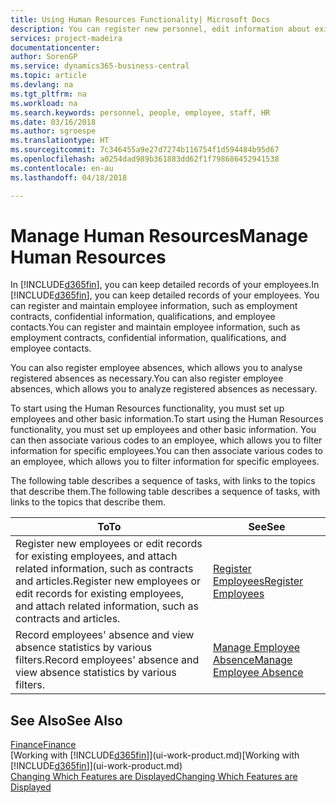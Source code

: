 ```yaml
---
title: Using Human Resources Functionality| Microsoft Docs
description: You can register new personnel, edit information about existing staff, and record and analyse absence.
services: project-madeira
documentationcenter: 
author: SorenGP
ms.service: dynamics365-business-central
ms.topic: article
ms.devlang: na
ms.tgt_pltfrm: na
ms.workload: na
ms.search.keywords: personnel, people, employee, staff, HR
ms.date: 03/16/2018
ms.author: sgroespe
ms.translationtype: HT
ms.sourcegitcommit: 7c346455a9e27d7274b116754f1d594484b95d67
ms.openlocfilehash: a0254dad989b361883dd62f1f798686452941538
ms.contentlocale: en-au
ms.lasthandoff: 04/18/2018

---
```

# <a name="manage-human-resources"></a><span data-ttu-id="ac395-103">Manage Human Resources</span><span class="sxs-lookup"><span data-stu-id="ac395-103">Manage Human Resources</span></span>
<span data-ttu-id="ac395-104">In [!INCLUDE[d365fin](includes/d365fin_md.md)], you can keep detailed records of your employees.</span><span class="sxs-lookup"><span data-stu-id="ac395-104">In [!INCLUDE[d365fin](includes/d365fin_md.md)], you can keep detailed records of your employees.</span></span> <span data-ttu-id="ac395-105">You can register and maintain employee information, such as employment contracts, confidential information, qualifications, and employee contacts.</span><span class="sxs-lookup"><span data-stu-id="ac395-105">You can register and maintain employee information, such as employment contracts, confidential information, qualifications, and employee contacts.</span></span>

<span data-ttu-id="ac395-106">You can also register employee absences, which allows you to analyse registered absences as necessary.</span><span class="sxs-lookup"><span data-stu-id="ac395-106">You can also register employee absences, which allows you to analyze registered absences as necessary.</span></span>

<span data-ttu-id="ac395-107">To start using the Human Resources functionality, you must set up employees and other basic information.</span><span class="sxs-lookup"><span data-stu-id="ac395-107">To start using the Human Resources functionality, you must set up employees and other basic information.</span></span> <span data-ttu-id="ac395-108">You can then associate various codes to an employee, which allows you to filter information for specific employees.</span><span class="sxs-lookup"><span data-stu-id="ac395-108">You can then associate various codes to an employee, which allows you to filter information for specific employees.</span></span>

<span data-ttu-id="ac395-109">The following table describes a sequence of tasks, with links to the topics that describe them.</span><span class="sxs-lookup"><span data-stu-id="ac395-109">The following table describes a sequence of tasks, with links to the topics that describe them.</span></span>

| <span data-ttu-id="ac395-110">To</span><span class="sxs-lookup"><span data-stu-id="ac395-110">To</span></span> | <span data-ttu-id="ac395-111">See</span><span class="sxs-lookup"><span data-stu-id="ac395-111">See</span></span> |
| --- | --- |
| <span data-ttu-id="ac395-112">Register new employees or edit records for existing employees, and attach related information, such as contracts and articles.</span><span class="sxs-lookup"><span data-stu-id="ac395-112">Register new employees or edit records for existing employees, and attach related information, such as contracts and articles.</span></span> |[<span data-ttu-id="ac395-113">Register Employees</span><span class="sxs-lookup"><span data-stu-id="ac395-113">Register Employees</span></span>](hr-how-register-employees.md) |
| <span data-ttu-id="ac395-114">Record employees' absence and view absence statistics by various filters.</span><span class="sxs-lookup"><span data-stu-id="ac395-114">Record employees' absence and view absence statistics by various filters.</span></span> |[<span data-ttu-id="ac395-115">Manage Employee Absence</span><span class="sxs-lookup"><span data-stu-id="ac395-115">Manage Employee Absence</span></span>](hr-how-manage-absence.md) |

## <a name="see-also"></a><span data-ttu-id="ac395-116">See Also</span><span class="sxs-lookup"><span data-stu-id="ac395-116">See Also</span></span>
[<span data-ttu-id="ac395-117">Finance</span><span class="sxs-lookup"><span data-stu-id="ac395-117">Finance</span></span>](finance.md)  
<span data-ttu-id="ac395-118">[Working with [!INCLUDE[d365fin](includes/d365fin_md.md)]](ui-work-product.md)</span><span class="sxs-lookup"><span data-stu-id="ac395-118">[Working with [!INCLUDE[d365fin](includes/d365fin_md.md)]](ui-work-product.md)</span></span>  
[<span data-ttu-id="ac395-119">Changing Which Features are Displayed</span><span class="sxs-lookup"><span data-stu-id="ac395-119">Changing Which Features are Displayed</span></span>](ui-experiences.md)        

